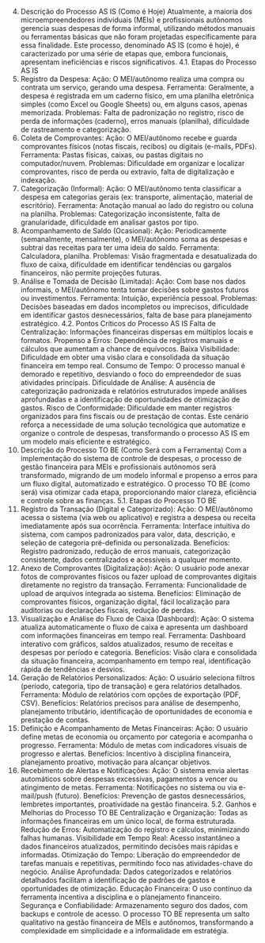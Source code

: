 4. Descrição do Processo AS IS (Como é Hoje) 
Atualmente, a maioria dos microempreendedores individuais (MEIs) e profissionais autônomos gerencia suas despesas de forma informal, utilizando métodos manuais ou ferramentas básicas que não foram projetadas especificamente para essa finalidade. Este processo, denominado AS IS (como é hoje), é caracterizado por uma série de etapas que, embora funcionais, apresentam ineficiências e riscos significativos. 
4.1. Etapas do Processo AS IS 
1. Registro da Despesa: 
Ação: O MEI/autônomo realiza uma compra ou contrata um serviço, gerando uma despesa. 
Ferramenta: Geralmente, a despesa é registrada em um caderno físico, em uma planilha eletrônica simples (como Excel ou Google Sheets) ou, em alguns casos, apenas memorizada. 
Problemas: Falta de padronização no registro, risco de perda de 
informações (caderno), erros manuais (planilha), dificuldade de 
rastreamento e categorização. 
2. Coleta de Comprovantes: 
Ação: O MEI/autônomo recebe e guarda comprovantes físicos (notas fiscais, recibos) ou digitais (e-mails, PDFs). 
Ferramenta: Pastas físicas, caixas, ou pastas digitais no 
computador/nuvem.
Problemas: Dificuldade em organizar e localizar comprovantes, risco de perda ou extravio, falta de digitalização e indexação. 
3. Categorização (Informal): 
Ação: O MEI/autônomo tenta classificar a despesa em categorias gerais (ex: transporte, alimentação, material de escritório). 
Ferramenta: Anotação manual ao lado do registro ou coluna na planilha. 
Problemas: Categorização inconsistente, falta de granularidade, dificuldade em analisar gastos por tipo. 
4. Acompanhamento de Saldo (Ocasional): 
Ação: Periodicamente (semanalmente, mensalmente), o MEI/autônomo soma as despesas e subtrai das receitas para ter uma ideia do saldo. 
Ferramenta: Calculadora, planilha. 
Problemas: Visão fragmentada e desatualizada do fluxo de caixa, dificuldade em identificar tendências ou gargalos financeiros, não permite projeções futuras. 
5. Análise e Tomada de Decisão (Limitada): 
Ação: Com base nos dados informais, o MEI/autônomo tenta tomar decisões sobre gastos futuros ou investimentos. 
Ferramenta: Intuição, experiência pessoal. 
Problemas: Decisões baseadas em dados incompletos ou imprecisos, dificuldade em identificar gastos desnecessários, falta de base para planejamento estratégico. 
4.2. Pontos Críticos do Processo AS IS 
Falta de Centralização: Informações financeiras dispersas em múltiplos locais e formatos. 
Propenso a Erros: Dependência de registros manuais e cálculos que aumentam a chance de equívocos. 
Baixa Visibilidade: Dificuldade em obter uma visão clara e consolidada da situação financeira em tempo real.
Consumo de Tempo: O processo manual é demorado e repetitivo, desviando o foco do empreendedor de suas atividades principais. 
Dificuldade de Análise: A ausência de categorização padronizada e relatórios estruturados impede análises aprofundadas e a identificação de oportunidades de otimização de gastos. 
Risco de Conformidade: Dificuldade em manter registros organizados para fins fiscais ou de prestação de contas. 
Este cenário reforça a necessidade de uma solução tecnológica que automatize e organize o controle de despesas, transformando o processo AS IS em um modelo mais eficiente e estratégico. 
5. Descrição do Processo TO BE (Como Será com a Ferramenta) 
Com a implementação do sistema de controle de despesas, o processo de gestão financeira para MEIs e profissionais autônomos será transformado, migrando de um modelo informal e propenso a erros para um fluxo digital, automatizado e estratégico. O processo TO BE (como será) visa otimizar cada etapa, proporcionando maior clareza, eficiência e controle sobre as finanças. 
5.1. Etapas do Processo TO BE 
1. Registro da Transação (Digital e Categorizado): 
Ação: O MEI/autônomo acessa o sistema (via web ou aplicativo) e registra a despesa ou receita imediatamente após sua ocorrência. 
Ferramenta: Interface intuitiva do sistema, com campos padronizados para valor, data, descrição, e seleção de categoria pré-definida ou personalizada. 
Benefícios: Registro padronizado, redução de erros manuais, categorização consistente, dados centralizados e acessíveis a qualquer momento. 
2. Anexo de Comprovantes (Digitalização): 
Ação: O usuário pode anexar fotos de comprovantes físicos ou fazer upload de comprovantes digitais diretamente no registro da transação.
Ferramenta: Funcionalidade de upload de arquivos integrada ao sistema. 
Benefícios: Eliminação de comprovantes físicos, organização digital, fácil localização para auditorias ou declarações fiscais, redução de perdas. 
3. Visualização e Análise do Fluxo de Caixa (Dashboard): 
Ação: O sistema atualiza automaticamente o fluxo de caixa e apresenta um dashboard com informações financeiras em tempo real. 
Ferramenta: Dashboard interativo com gráficos, saldos atualizados, resumo de receitas e despesas por período e categoria. 
Benefícios: Visão clara e consolidada da situação financeira, 
acompanhamento em tempo real, identificação rápida de tendências e desvios. 
4. Geração de Relatórios Personalizados: 
Ação: O usuário seleciona filtros (período, categoria, tipo de transação) e gera relatórios detalhados. 
Ferramenta: Módulo de relatórios com opções de exportação (PDF, CSV). 
Benefícios: Relatórios precisos para análise de desempenho, planejamento tributário, identificação de oportunidades de economia e prestação de contas. 
5. Definição e Acompanhamento de Metas Financeiras: 
Ação: O usuário define metas de economia ou orçamento por categoria e acompanha o progresso. 
Ferramenta: Módulo de metas com indicadores visuais de progresso e alertas. 
Benefícios: Incentivo à disciplina financeira, planejamento proativo, motivação para alcançar objetivos. 
6. Recebimento de Alertas e Notificações: 
Ação: O sistema envia alertas automáticos sobre despesas excessivas, pagamentos a vencer ou atingimento de metas. 
Ferramenta: Notificações no sistema ou via e-mail/push (futuro).
Benefícios: Prevenção de gastos desnecessários, lembretes importantes, proatividade na gestão financeira. 
5.2. Ganhos e Melhorias do Processo TO BE 
Centralização e Organização: Todas as informações financeiras em um único local, de forma estruturada. 
Redução de Erros: Automatização do registro e cálculos, minimizando falhas humanas. 
Visibilidade em Tempo Real: Acesso instantâneo a dados financeiros atualizados, permitindo decisões mais rápidas e informadas. 
Otimização do Tempo: Liberação do empreendedor de tarefas manuais e repetitivas, permitindo foco nas atividades-chave do negócio. 
Análise Aprofundada: Dados categorizados e relatórios detalhados facilitam a identificação de padrões de gastos e oportunidades de otimização. 
Educação Financeira: O uso contínuo da ferramenta incentiva a disciplina e o planejamento financeiro. 
Segurança e Confiabilidade: Armazenamento seguro dos dados, com backups e controle de acesso. 
O processo TO BE representa um salto qualitativo na gestão financeira de MEIs e autônomos, transformando a complexidade em simplicidade e a informalidade em estratégia. 

